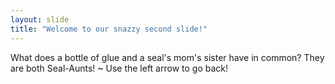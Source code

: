 ```yaml
---
layout: slide
title: "Welcome to our snazzy second slide!"
---
```

What does a bottle of glue and a seal's mom's sister have in common?
They are both Seal-Aunts!
~
Use the left arrow to go back!
